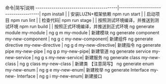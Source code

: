 命令|简写|说明
-----------------------------------------|--------------------------------------|
npm install                              | | 安装LUZN+框架依赖
npm run start                            | | 启动项目
npm run lint                             | | 检查代码|
npm run stage                            | | 按照测试环境编译，并推送到测试环境
npm run build                            | | 按照正式环境编译，并推送到正式环境
ng generate module my-module             | ng g  m my-module | 新建模块
ng generate component my-new-component   | ng g c my-new-component| 新建组件
ng generate directive my-new-directive   | ng g d my-new-directive| 新建指令
ng generate pipe my-new-pipe             | ng g p my-new-pipe| 新建管道
ng generate service my-new-service       | ng g s my-new-service| 新建服务
ng generate class my-new-class           | ng g class my-new-class | 新建类 【注意简写】 
ng generate enum my-new-enum             | ng g e my-new-enum| 新建枚举
ng generate Interface my-new- Interface  | ng g i my-new-enum| 新建接口